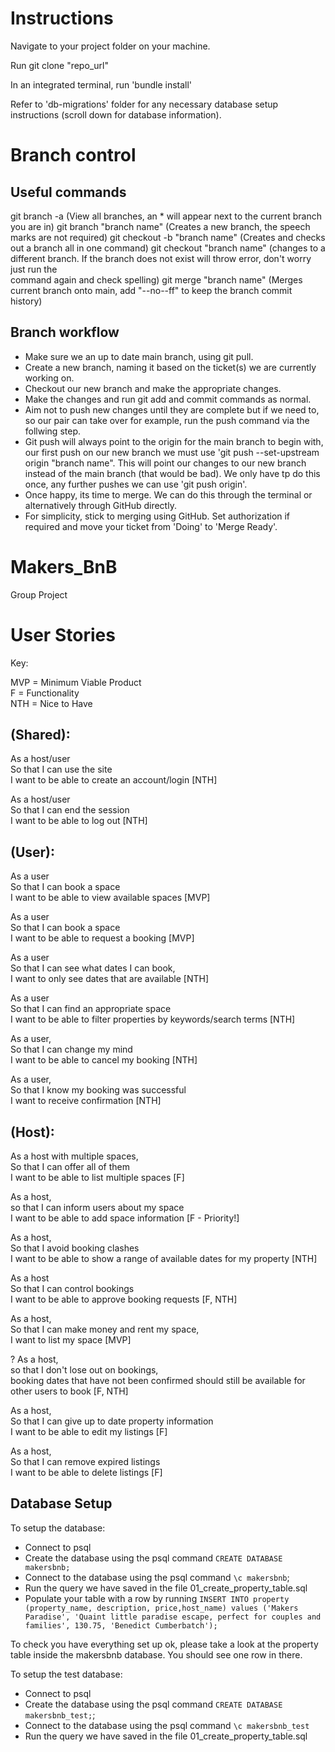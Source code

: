 # Instructions

Navigate to your project folder on your machine.

Run git clone "repo_url"

In an integrated terminal, run 'bundle install'

Refer to 'db-migrations' folder for any necessary database setup instructions (scroll down for database information).

# Branch control

## Useful commands

git branch -a (View all branches, an * will appear next to the current branch you are in)
git branch "branch name" (Creates a new branch, the speech marks are not required)
git checkout -b "branch name" (Creates and checks out a branch all in one command)
git checkout "branch name" (changes to a different branch. If the branch does not exist will throw error, don't worry just run the <br />
command again and check spelling)
git merge "branch name" (Merges current branch onto main, add "--no--ff" to keep the branch commit history)

## Branch workflow

- Make sure we an up to date main branch, using git pull. <br />
- Create a new branch, naming it based on the ticket(s) we are currently working on. <br />
- Checkout our new branch and make the appropriate changes. <br />
- Make the changes and run git add and commit commands as normal. <br />
- Aim not to push new changes until they are complete but if we need to, so our pair can take over
for example, run the push command via the follwing step. <br />
- Git push will always point to the origin for the main branch to begin with, our first push on our new branch we must use 'git push --set-upstream origin "branch name". This will point our changes to our new branch instead of the main branch (that would be bad). We only have tp do this once, any further pushes we can use 'git push origin'. <br />
- Once happy, its time to merge. We can do this through the terminal or alternatively through GitHub directly. <br />
- For simplicity, stick to merging using GitHub. Set authorization if required and move your ticket from 'Doing' to 'Merge Ready'. <br />


# Makers_BnB
Group Project

# User Stories

Key: 

MVP = Minimum Viable Product <br />
F = Functionality <br />
NTH = Nice to Have <br />

## (Shared):

As a host/user <br />
So that I can use the site <br />
I want to be able to create an account/login [NTH]

As a host/user <br />
So that I can end the session <br />
I want to be able to log out [NTH]

## (User):

As a user <br />
So that I can book a space <br />
I want to be able to view available spaces [MVP]

As a user <br />
So that I can book a space <br />
I want to be able to request a booking [MVP]

As a user <br />
So that I can see what dates I can book, <br />
I want to only see dates that are available [NTH]

As a user <br />
So that I can find an appropriate space <br />
I want to be able to filter properties by keywords/search terms [NTH]

As a user, <br />
So that I can change my mind <br />
I want to be able to cancel my booking [NTH]

As a user, <br />
So that I know my booking was successful <br />
I want to receive confirmation [NTH]

## (Host):


As a host with multiple spaces, <br />
So that I can offer all of them <br />
I want to be able to list multiple spaces [F]

As a host, <br />
so that I can inform users about my space <br />
I want to be able to add space information [F - Priority!]

As a host, <br />
So that I avoid booking clashes <br />
I want to be able to show a range of available dates for my property [NTH]

As a host <br />
So that I can control bookings <br />
I want to be able to approve booking requests [F, NTH]

As a host, <br />
So that I can make money and rent my space, <br />
I want to list my space [MVP]

? As a host, <br />
so that I don't lose out on bookings, <br />
booking dates that have not been confirmed should still be available for other users to book [F, NTH]

As a host, <br />
So that I can give up to date property information <br />
I want to be able to edit my listings [F]

As a host, <br />
So that I can remove expired listings <br />
I want to be able to delete listings [F]

## Database Setup

To setup the database:

* Connect to psql
* Create the database using the psql command `CREATE DATABASE makersbnb;`
* Connect to the database using the psql command `\c makersbnb`;
* Run the query we have saved in the file 01_create_property_table.sql
* Populate your table with a row by running `INSERT INTO property (property_name, description, price,host_name) values ('Makers Paradise', 'Quaint little paradise escape, perfect for couples and families', 130.75, 'Benedict Cumberbatch');`

To check you have everything set up ok, please take a look at the property table inside the makersbnb database. You should see one row in there.  

To setup the test database:
* Connect to psql
* Create the database using the psql
command `CREATE DATABASE makersbnb_test;`;
* Connect to the database using the psql command `\c makersbnb_test`
* Run the query we have saved in the file 01_create_property_table.sql